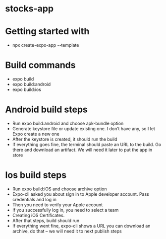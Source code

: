 # stocks-app

# Getting started with
- npx create-expo-app --template

# Build commands
- expo build
- expo build:android
- expo build:ios 

# Android build steps
- Run expo build:android and choose apk-bundle option
- Generate keystore file or update existing one. I don’t have any, so I let Expo create a new one
- After the keystore is created, it should run the build
- If everything goes fine, the terminal should paste an URL to the build. Go there and download an artifact. We will need it later to put the app in store

# Ios build steps
- Run expo build:iOS and choose archive option
- Expo-cli asked you about sign in to Apple developer account. Pass credentials and log in
- Then you need to verify your Apple account
- If you successfully log in, you need to select a team
- Creating iOS Certificates.
- After that steps, build should run
- If everything went fine, expo-cli shows a URL you can download an archive, do that – we will need it to next publish steps

